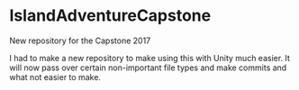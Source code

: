 # IslandAdventureCapstone
New repository for the Capstone 2017

I had to make a new repository to make using this with Unity much easier. It will now pass over certain non-important file types and make commits and what not easier to make. 
